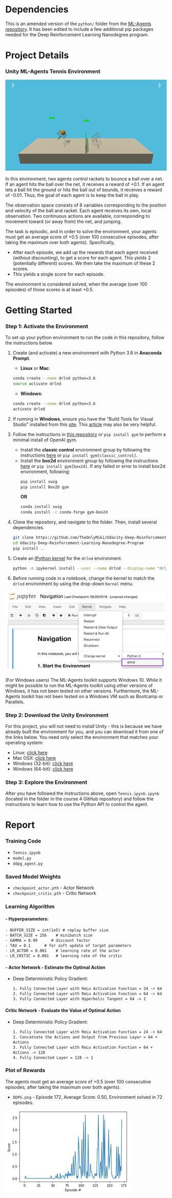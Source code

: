 # Dependencies

This is an amended version of the `python/` folder from the [ML-Agents repository](https://github.com/Unity-Technologies/ml-agents).  It has been edited to include a few additional pip packages needed for the Deep Reinforcement Learning Nanodegree program.


# Project Details

### Unity ML-Agents Tennis Environment

![tennis](images/tennis.gif)

In this environment, two agents control rackets to bounce a ball over a net. If an agent hits the ball over the net, it receives a reward of +0.1. If an agent lets a ball hit the ground or hits the ball out of bounds, it receives a reward of -0.01. Thus, the goal of each agent is to keep the ball in play.

The observation space consists of 8 variables corresponding to the position and velocity of the ball and racket. Each agent receives its own, local observation. Two continuous actions are available, corresponding to movement toward (or away from) the net, and jumping.

The task is episodic, and in order to solve the environment, your agents must get an average score of +0.5 (over 100 consecutive episodes, after taking the maximum over both agents). Specifically,

- After each episode, we add up the rewards that each agent received (without discounting), to get a score for each agent. This yields 2 (potentially different) scores. We then take the maximum of these 2 scores.
- This yields a single score for each episode.

The environment is considered solved, when the average (over 100 episodes) of those scores is at least +0.5.


# Getting Started

### Step 1: Activate the Environment

To set up your python environment to run the code in this repository, follow the instructions below.

1. Create (and activate) a new environment with Python 3.6 in **Anaconda Prompt**.

    - __Linux__ or __Mac__: 
    ```bash
    conda create --name drlnd python=3.6
    source activate drlnd
    ```
    - __Windows__: 
    ```bash
    conda create --name drlnd python=3.6 
    activate drlnd
    ```
    
2. If running in **Windows**, ensure you have the "Build Tools for Visual Studio" installed from this [site](https://visualstudio.microsoft.com/downloads/).  This [article](https://towardsdatascience.com/how-to-install-openai-gym-in-a-windows-environment-338969e24d30) may also be very helpful.

3. Follow the instructions in [this repository](https://github.com/openai/gym) or `pip install gym` to perform a minimal install of OpenAI gym.
   - Install the **classic control** environment group by following the instructions [here](https://github.com/openai/gym#classic-control) or `pip install gym[classic_control]`.
   - Install the **box2d** environment group by following the instructions [here](https://github.com/openai/gym#box2d) or `pip install gym[box2d]`.
     If any failed or error to install box2d environment,  following:
     ```bash
     pip install swig
     pip install Box2D gym
     ```
     **OR**
     ```bash
     conda install swig
     conda install -c conda-forge gym-box2d
     ```
    
4. Clone the repository, and navigate to the folder.  Then, install several dependencies.  
    ```bash
    git clone https://github.com/TheOnlyMiki/Udacity-Deep-Reinforcement-Learning-Nanodegree-Program.git
    cd Udacity-Deep-Reinforcement-Learning-Nanodegree-Program
    pip install .
    ```

5. Create an [IPython kernel](http://ipython.readthedocs.io/en/stable/install/kernel_install.html) for the `drlnd` environment.    
    ```bash
    python -m ipykernel install --user --name drlnd --display-name "drlnd"
    ```

6. Before running code in a notebook, change the kernel to match the `drlnd` environment by using the drop-down `Kernel` menu. 

<img src="images/kernel.png"/>

(For Windows users) The ML-Agents toolkit supports Windows 10. While it might be possible to run the ML-Agents toolkit using other versions of Windows, it has not been tested on other versions. Furthermore, the ML-Agents toolkit has not been tested on a Windows VM such as Bootcamp or Parallels.


### Step 2: Download the Unity Environment

For this project, you will not need to install Unity - this is because we have already built the environment for you, and you can download it from one of the links below. You need only select the environment that matches your operating system:

<ul role="list" class="css-19qh3zo"><li class="css-cvpopp">Linux: <a target="_blank" rel="noopener noreferrer" class="chakra-link css-190botj" href="https://s3-us-west-1.amazonaws.com/udacity-drlnd/P3/Tennis/Tennis_Linux.zip">click here</a></li><li class="css-cvpopp">Mac OSX: <a target="_blank" rel="noopener noreferrer" class="chakra-link css-190botj" href="https://s3-us-west-1.amazonaws.com/udacity-drlnd/P3/Tennis/Tennis.app.zip">click here</a></li><li class="css-cvpopp">Windows (32-bit): <a target="_blank" rel="noopener noreferrer" class="chakra-link css-190botj" href="https://s3-us-west-1.amazonaws.com/udacity-drlnd/P3/Tennis/Tennis_Windows_x86.zip">click here</a></li><li class="css-cvpopp">Windows (64-bit): <a target="_blank" rel="noopener noreferrer" class="chakra-link css-190botj" href="https://s3-us-west-1.amazonaws.com/udacity-drlnd/P3/Tennis/Tennis_Windows_x86_64.zip">click here</a></li></ul>

### Step 3: Explore the Environment

After you have followed the instructions above, open `Tennis.ipynb.ipynb` (located in the folder in the course 4 GitHub repository) and follow the instructions to learn how to use the Python API to control the agent.

# Report

### Training Code

- `Tennis.ipynb`
- `model.py`
- `ddpg_agent.py`

### Saved Model Weights

- `checkpoint_actor.pth` - Actor Network
- `checkpoint_critic.pth` - Critic Network

### Learning Algorithm

#### - Hyperparameters:
```
- BUFFER_SIZE = int(1e5) # replay buffer size
- BATCH_SIZE = 256    # minibatch size
- GAMMA = 0.99      # discount factor
- TAU = 0.1      # for soft update of target parameters
- LR_ACTOR = 0.001    # learning rate of the actor
- LR_CRITIC = 0.001   # learning rate of the critic
```

#### - Actor Network - Estimate the Optimal Action

- Deep Deterministic Policy Gradient:
    
    ```
    1. Fully Connected Layer with ReLu Activation Function = 24 -> 64
    2. Fully Connected Layer with ReLu Activation Function = 64 -> 64
    3. Fully Connected Layer with Hyperbolic Tangent = 64 -> 2
    ```

#### Critic Network - Evaluate the Value of Optimal Action

- Deep Deterministic Policy Gradient:
    
    ```
    1. Fully Connected Layer with ReLu Activation Function = 24 -> 64
    2. Concatnate the Actions and Output from Previous Layer = 64 + Actions
    3. Fully Connected Layer with ReLu Activation Function = 64 + Actions -> 128
    4. Fully Connected Layer = 128 -> 1
    ```

### Plot of Rewards

The agents must get an average score of +0.5 (over 100 consecutive episodes, after taking the maximum over both agents).

- `DDPG.png` - Episode 172, Average Score: 0.50, Environment solved in 72 episodes.

<img src="DDPG.png"/>
